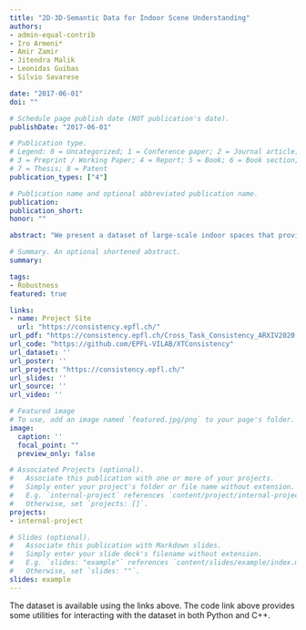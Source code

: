 ```yaml
---
title: "2D-3D-Semantic Data for Indoor Scene Understanding"
authors:
- admin-equal-contrib
- Iro Armeni*
- Amir Zamir
- Jitendra Malik
- Leonidas Guibas
- Silvio Savarese 

date: "2017-06-01"
doi: ""

# Schedule page publish date (NOT publication's date).
publishDate: "2017-06-01"

# Publication type.
# Legend: 0 = Uncategorized; 1 = Conference paper; 2 = Journal article;
# 3 = Preprint / Working Paper; 4 = Report; 5 = Book; 6 = Book section;
# 7 = Thesis; 8 = Patent
publication_types: ["4"]

# Publication name and optional abbreviated publication name.
publication: 
publication_short: 
honor: ""

abstract: "We present a dataset of large-scale indoor spaces that provides a variety of mutually registered modalities from 2D, 2.5D and 3D domains, with instance-level semantic and geometric annotations. The dataset covers over 6,000 m2 and contains over 70,000 RGB images, along with the corresponding depths, surface normals, semantic annotations, global XYZ images (all in forms of both regular and 360◦ equirectangular images) as well as camera information. It also includes registered raw and semantically annotated 3D meshes and point clouds. The dataset enables development of joint and cross-modal learning models and potentially unsupervised approaches utilizing the regularities present in large-scale indoor spaces."

# Summary. An optional shortened abstract.
summary: 

tags:
- Robustness
featured: true

links:
- name: Project Site 
  url: "https://consistency.epfl.ch/"
url_pdf: "https://consistency.epfl.ch/Cross_Task_Consistency_ARXIV2020.pdf"
url_code: "https://github.com/EPFL-VILAB/XTConsistency"
url_dataset: ''
url_poster: ''
url_project: "https://consistency.epfl.ch/"
url_slides: ''
url_source: ''
url_video: ''

# Featured image
# To use, add an image named `featured.jpg/png` to your page's folder. 
image:
  caption: ''
  focal_point: ""
  preview_only: false

# Associated Projects (optional).
#   Associate this publication with one or more of your projects.
#   Simply enter your project's folder or file name without extension.
#   E.g. `internal-project` references `content/project/internal-project/index.md`.
#   Otherwise, set `projects: []`.
projects:
- internal-project

# Slides (optional).
#   Associate this publication with Markdown slides.
#   Simply enter your slide deck's filename without extension.
#   E.g. `slides: "example"` references `content/slides/example/index.md`.
#   Otherwise, set `slides: ""`.
slides: example
---
```


The dataset is available using the links above. The code link above provides some utilities for interacting with the dataset in both Python and C++.